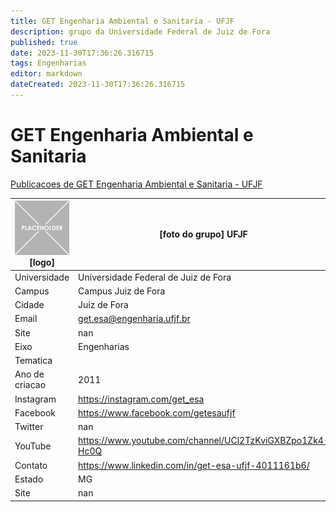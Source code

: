```yaml
---
title: GET Engenharia Ambiental e Sanitaria - UFJF
description: grupo da Universidade Federal de Juiz de Fora
published: true
date: 2023-11-30T17:36:26.316715
tags: Engenharias
editor: markdown
dateCreated: 2023-11-30T17:36:26.316715
---
```


# GET Engenharia Ambiental e Sanitaria

[Publicacoes de GET Engenharia Ambiental e Sanitaria - UFJF](/atividade/4GETEngenhariaAmbientaleSanitariaUFJF/feed.md)

| ![placeholder.png](/placeholder.png) [logo] | [foto do grupo] UFJF         |
| ------------------------------------------- | ------------------------------------------------- |
| Universidade                                | Universidade Federal de Juiz de Fora      |
| Campus                                      | Campus Juiz de Fora            |
| Cidade                                      | Juiz de Fora             |
| Email                                       | get.esa@engenharia.ufjf.br             |
| Site                                        | nan              |
| Eixo                                        | Engenharias              |
| Tematica                                    |           |
| Ano de criacao                              | 2011        |
| Instagram                                   | https://instagram.com/get_esa         |
| Facebook                                    | https://www.facebook.com/getesaufjf          |
| Twitter                                     | nan           |
| YouTube                                     | https://www.youtube.com/channel/UCl2TzKviGXBZpo1Zk4-Hc0Q           |
| Contato                                     | https://www.linkedin.com/in/get-esa-ufjf-4011161b6/         |
| Estado                                      |  MG            |
| Site                                        | nan |
